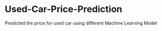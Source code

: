 # Used-Car-Price-Prediction
Predicted the price for used car using different Machine Learning Model
